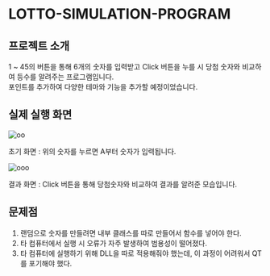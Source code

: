 # LOTTO-SIMULATION-PROGRAM


프로젝트 소개
---
 1 ~ 45의 버튼을 통해 6개의 숫자를 입력받고 Click 버튼을 누를 시 당첨 숫자와 비교하여 등수를 알려주는 프로그램입니다.  
 포인트를 추가하여 다양한 테마와 기능을 추가할 예정이었습니다.
 
 실제 실행 화면
 ---
 ![oo](https://user-images.githubusercontent.com/101317590/171852025-1ee82e35-da3e-4698-b2f2-89eddba0623d.png)
 
초기 화면 : 위의 숫자를 누르면 A부터 숫자가 입력됩니다.

![ooo](https://user-images.githubusercontent.com/101317590/171852137-ae2cdd5e-d562-428e-95fc-31c461b7e2f2.png)

결과 화면 : Click 버튼을 통해 당첨숫자와 비교하여 결과를 알려준 모습입니다.
 
 문제점
 ---
 1. 랜덤으로 숫자를 만들려면 내부 클래스를 따로 만들어서 함수를 넣어야 한다.
 2. 타 컴퓨터에서 실행 시 오류가 자주 발생하여 범용성이 떨어졌다.
 3. 타 컴퓨터에 실행하기 위해 DLL을 따로 적용해줘야 했는데, 이 과정이 어려워서 QT를 포기해야 했다.
